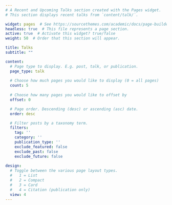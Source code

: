```yaml
---
# A Recent and Upcoming Talks section created with the Pages widget.
# This section displays recent talks from `content/talk/`.

widget: pages  # See https://sourcethemes.com/academic/docs/page-builder/
headless: true  # This file represents a page section.
active: true  # Activate this widget? true/false
weight: 50  # Order that this section will appear.

title: Talks
subtitle: ""

content:
  # Page type to display. E.g. post, talk, or publication.
  page_type: talk
  
  # Choose how much pages you would like to display (0 = all pages)
  count: 5
  
  # Choose how many pages you would like to offset by
  offset: 0

  # Page order. Descending (desc) or ascending (asc) date.
  order: desc

  # Filter posts by a taxonomy term.
  filters:
    tag: ''
    category: ''
    publication_type: ''
    exclude_featured: false
    exclude_past: false
    exclude_future: false
    
design:
  # Toggle between the various page layout types.
  #   1 = List
  #   2 = Compact
  #   3 = Card
  #   4 = Citation (publication only)
  view: 4
---
```

